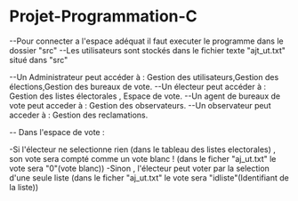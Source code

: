 # Projet-Programmation-C

--Pour connecter a l'espace adéquat il faut executer le programme dans le dossier "src"
--Les utilisateurs sont stockés dans le fichier texte "ajt_ut.txt" situé dans "src"

--Un Administrateur peut accéder à : Gestion des utilisateurs,Gestion des élections,Gestion des bureaux de vote.
--Un électeur peut accéder à : Gestion des listes électorales , Espace de vote.
--Un agent de bureaux de vote peut acceder à : Gestion des observateurs.
--Un observateur peut acceder à : Gestion des reclamations.

-- Dans l'espace de vote :

-Si l'électeur ne selectionne rien (dans le tableau des listes electorales) , son vote sera compté comme un vote blanc ! (dans le ficher "aj_ut.txt" le vote sera "0"(vote blanc))
-Sinon , l'électeur peut voter par la selection d'une seule liste (dans le ficher "aj_ut.txt" le vote sera "idliste"(Identifiant de la liste))
